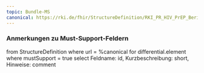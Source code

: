 ```yaml
---
topic: Bundle-MS
canonical: https://rki.de/fhir/StructureDefinition/RKI_PR_HIV_PrEP_Bericht_Bundle
---
```


### Anmerkungen zu Must-Support-Feldern

<fql>
from
	StructureDefinition
where 
    url = %canonical
for differential.element
where mustSupport = true
select
	Feldname: id, Kurzbeschreibung: short, Hinweise: comment
</fql>

